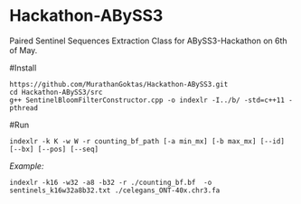 # Hackathon-ABySS3

Paired Sentinel Sequences Extraction Class for ABySS3-Hackathon on 6th of May.

#Install
```
https://github.com/MurathanGoktas/Hackathon-ABySS3.git
cd Hackathon-ABySS3/src
g++ SentinelBloomFilterConstructor.cpp -o indexlr -I../b/ -std=c++11 -pthread
```

#Run
```
indexlr -k K -w W -r counting_bf_path [-a min_mx] [-b max_mx] [--id] [--bx] [--pos] [--seq]
```
*Example:*
```
indexlr -k16 -w32 -a8 -b32 -r ./counting_bf.bf  -o sentinels_k16w32a8b32.txt ./celegans_ONT-40x.chr3.fa
```
